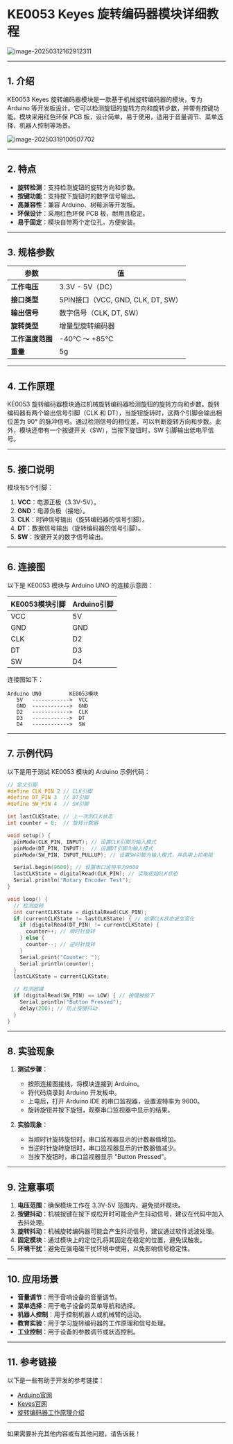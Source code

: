 # **KE0053 Keyes 旋转编码器模块详细教程**

![image-20250312162912311](media/image-20250312162912311.png)

---

## **1. 介绍**

KE0053 Keyes 旋转编码器模块是一款基于机械旋转编码器的模块，专为 Arduino 等开发板设计。它可以检测旋钮的旋转方向和旋转步数，并带有按键功能。模块采用红色环保 PCB 板，设计简单，易于使用，适用于音量调节、菜单选择、机器人控制等场景。

![image-20250319100507702](media/image-20250319100507702.png)

---

## **2. 特点**

- **旋转检测**：支持检测旋钮的旋转方向和步数。
- **按键功能**：支持按下旋钮时的数字信号输出。
- **高兼容性**：兼容 Arduino、树莓派等开发板。
- **环保设计**：采用红色环保 PCB 板，耐用且稳定。
- **易于固定**：模块自带两个定位孔，方便安装。

---

## **3. 规格参数**

| 参数            | 值                     |
|-----------------|------------------------|
| **工作电压**    | 3.3V - 5V（DC）        |
| **接口类型**    | 5PIN接口（VCC, GND, CLK, DT, SW） |
| **输出信号**    | 数字信号（CLK, DT, SW） |
| **旋转类型**    | 增量型旋转编码器       |
| **工作温度范围**| -40℃ ～ +85℃          |
| **重量**        | 5g                     |

---

## **4. 工作原理**

KE0053 旋转编码器模块通过机械旋转编码器检测旋钮的旋转方向和步数。旋转编码器有两个输出信号引脚（CLK 和 DT），当旋钮旋转时，这两个引脚会输出相位差为 90° 的脉冲信号。通过检测信号的相位差，可以判断旋转方向和步数。此外，模块还带有一个按键开关（SW），当按下旋钮时，SW 引脚输出低电平信号。

---

## **5. 接口说明**

模块有5个引脚：
1. **VCC**：电源正极（3.3V-5V）。
2. **GND**：电源负极（接地）。
3. **CLK**：时钟信号输出（旋转编码器的信号引脚）。
4. **DT**：数据信号输出（旋转编码器的信号引脚）。
5. **SW**：按键开关的数字信号输出。

---

## **6. 连接图**

以下是 KE0053 模块与 Arduino UNO 的连接示意图：

| KE0053模块引脚 | Arduino引脚 |
|----------------|-------------|
| VCC            | 5V          |
| GND            | GND         |
| CLK            | D2          |
| DT             | D3          |
| SW             | D4          |

连接图如下：

```
Arduino UNO         KE0053模块
   5V   ------------>  VCC
   GND  ------------>  GND
   D2   ------------>  CLK
   D3   ------------>  DT
   D4   ------------>  SW
```

---

## **7. 示例代码**

以下是用于测试 KE0053 模块的 Arduino 示例代码：

```cpp
// 定义引脚
#define CLK_PIN 2 // CLK引脚
#define DT_PIN 3  // DT引脚
#define SW_PIN 4  // SW引脚

int lastCLKState; // 上一次的CLK状态
int counter = 0;  // 旋转计数器

void setup() {
  pinMode(CLK_PIN, INPUT); // 设置CLK引脚为输入模式
  pinMode(DT_PIN, INPUT);  // 设置DT引脚为输入模式
  pinMode(SW_PIN, INPUT_PULLUP); // 设置SW引脚为输入模式，并启用上拉电阻

  Serial.begin(9600); // 设置串口波特率为9600
  lastCLKState = digitalRead(CLK_PIN); // 读取初始CLK状态
  Serial.println("Rotary Encoder Test");
}

void loop() {
  // 检测旋转
  int currentCLKState = digitalRead(CLK_PIN);
  if (currentCLKState != lastCLKState) { // 如果CLK状态发生变化
    if (digitalRead(DT_PIN) != currentCLKState) {
      counter++; // 顺时针旋转
    } else {
      counter--; // 逆时针旋转
    }
    Serial.print("Counter: ");
    Serial.println(counter);
  }
  lastCLKState = currentCLKState;

  // 检测按键
  if (digitalRead(SW_PIN) == LOW) { // 按键被按下
    Serial.println("Button Pressed");
    delay(200); // 防止按键抖动
  }
}
```

---

## **8. 实验现象**

1. **测试步骤**：
   - 按照连接图接线，将模块连接到 Arduino。
   - 将代码烧录到 Arduino 开发板中。
   - 上电后，打开 Arduino IDE 的串口监视器，设置波特率为 9600。
   - 旋转旋钮并按下旋钮，观察串口监视器中显示的结果。

2. **实验现象**：
   - 当顺时针旋转旋钮时，串口监视器显示的计数器值增加。
   - 当逆时针旋转旋钮时，串口监视器显示的计数器值减少。
   - 当按下旋钮时，串口监视器显示 "Button Pressed"。

---

## **9. 注意事项**

1. **电压范围**：确保模块工作在 3.3V-5V 范围内，避免损坏模块。
2. **按键抖动**：机械按键在按下或松开时可能会产生抖动信号，建议在代码中加入去抖处理。
3. **旋转抖动**：机械旋转编码器可能会产生抖动信号，建议通过软件滤波处理。
4. **固定模块**：通过模块上的定位孔将其固定在稳定的位置，避免误触发。
5. **环境干扰**：避免在强电磁干扰环境中使用，以免影响信号稳定性。

---

## **10. 应用场景**

- **音量调节**：用于音响设备的音量调节。
- **菜单选择**：用于电子设备的菜单导航和选择。
- **机器人控制**：用于控制机器人或机械臂的运动。
- **教育实验**：用于学习旋转编码器的工作原理和信号处理。
- **工业控制**：用于设备的参数调节或状态控制。

---

## **11. 参考链接**

以下是一些有助于开发的参考链接：
- [Arduino官网](https://www.arduino.cc/)
- [Keyes官网](http://www.keyes-robot.com/)
- [旋转编码器工作原理介绍](https://en.wikipedia.org/wiki/Rotary_encoder)

---

如果需要补充其他内容或有其他问题，请告诉我！
